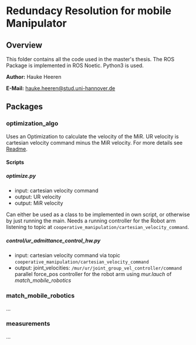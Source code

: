 # Redundacy Resolution for mobile Manipulator
## Overview
This folder contains all the code used in the master's thesis. The ROS Package is implemented in ROS Noetic. Python3 is used. 

**Author:** Hauke Heeren

**E-Mail:** hauke.heeren@stud.uni-hannover.de

## Packages
### optimization_algo 
Uses an Optimization to calculate the velocity of the MiR. UR velocity is cartesian velocity command minus the MiR velocity.
For more details see [Readme](optimization_algo/README.md).

#### Scripts
##### optimize.py 
- input: cartesian velocity command
- output: UR velocity
- output: MiR velocity

Can either be used as a class to be implemented in own script, or otherwise by just running the main.
Needs a running controller for the Robot arm listening to topic at `cooperative_manipulation/cartesian_velocity_command`.

##### control/ur_admittance_control_hw.py
- input: cartesian velocity command via topic `cooperative_manipulation/cartesian_velocity_command`
- output: joint_velocities: `/mur/ur/joint_group_vel_controller/command`
parallel force_pos controller for the robot arm using _mur.lauch_ of _match_mobile_robotics_

### match_mobile_robotics
...

### measurements
...
